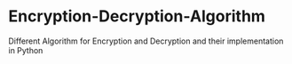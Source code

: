 # Encryption-Decryption-Algorithm
Different Algorithm for Encryption and Decryption and their implementation in Python
